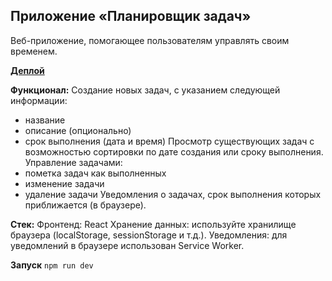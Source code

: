 ## Приложение «Планировщик задач»

Веб-приложение, помогающее пользователям управлять своим временем.

**[Деплой](https://marerma-todos.netlify.app/)**

**Функционал:**
Создание новых задач, с указанием следующей информации:
- название 
- описание (опционально)
- срок выполнения (дата и время)
Просмотр существующих задач с возможностью сортировки по дате создания или сроку выполнения.
Управление задачами:
- пометка задач как выполненных
- изменение задачи
- удаление задачи
Уведомления о задачах, срок выполнения которых приближается (в браузере).

**Стек:**
Фронтенд: React
Хранение данных: используйте хранилище браузера (localStorage, sessionStorage и т.д.).
Уведомления: для уведомлений в браузере использован Service Worker. 

**Запуск**
```npm run dev```
